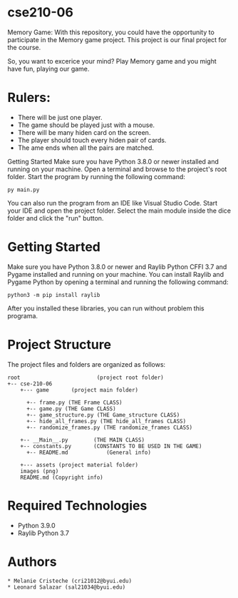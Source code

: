 # cse210-06
Memory Game: With this repository, you could have the opportunity to participate in the Memory game project. This project is our final project for the course.

So, you want to excerice your mind? Play Memory game and you might have fun, playing our game. 

# Rulers:
- There will be just one player.
- The game should be played just with a mouse.
- There will be many hiden card on the screen.
- The player should touch every hiden pair of cards.
- The ame ends when all the pairs are matched.


Getting Started Make sure you have Python 3.8.0 or newer installed and running on your machine. Open a terminal and browse to the project's root folder. Start the program by running the following command:
```
py main.py
``` 
You can also run the program from an IDE like Visual Studio Code. Start your IDE and open the project folder. Select the main module inside the dice folder and click the "run" button.

# Getting Started
Make sure you have Python 3.8.0 or newer and Raylib Python CFFI 3.7 and Pygame installed and running on your machine. You can install Raylib and Pygame Python by opening a terminal and running the following command:

```
python3 -m pip install raylib

```
After you installed these libraries, you can run without problem this programa.

# Project Structure

The project files and folders are organized as follows:

```
root                        (project root folder)
+-- cse-210-06                     
    +--- game	    (project main folder)	

      +-- frame.py (THE Frame CLASS)
      +-- game.py (THE Game CLASS)
      +-- game_structure.py (THE Game_structure CLASS)
      +-- hide_all_frames.py (THE hide_all_frames CLASS)
      +-- randomize_frames.py (THE randomize_frames CLASS)

    +-- __Main__.py        (THE MAIN CLASS)
    +-- constants.py       (CONSTANTS TO BE USED IN THE GAME)
	  +-- README.md            (General info)

    +--- assets (project material folder)
	images (png)
	README.md (Copyright info)

```

# Required Technologies
* Python 3.9.0
* Raylib Python 3.7

# Authors

```
* Melanie Cristeche (cri21012@byui.edu)
* Leonard Salazar (sal21034@byui.edu)
```
